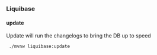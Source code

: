 ### Liquibase 

#### update

Update will run the changelogs to bring the DB up to speed

```shell
 ./mvnw liquibase:update
```